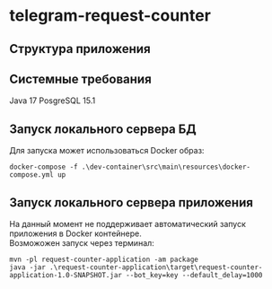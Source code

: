 # telegram-request-counter

## Структура приложения

## Системные требования 

Java 17
PosgreSQL 15.1

## Запуск локального сервера БД

Для запуска может использоваться Docker образ:

````
docker-compose -f .\dev-container\src\main\resources\docker-compose.yml up
````

## Запуск локального сервера приложения

На данный момент не поддерживает автоматический запуск приложения в Docker контейнере.  
Возможожен запуск через терминал:

````\
mvn -pl request-counter-application -am package
java -jar .\request-counter-application\target\request-counter-application-1.0-SNAPSHOT.jar --bot_key=key --default_delay=1000

````